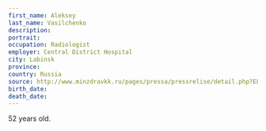 ```yaml
---
first_name: Aleksey
last_name: Vasilchenko
description: 
portrait: 
occupation: Radiologist
employer: Central District Hospital
city: Labinsk
province: 
country: Russia
source: http://www.minzdravkk.ru/pages/pressa/pressrelise/detail.php?ELEMENT_ID=52730
birth_date: 
death_date: 
---
```


52 years old.